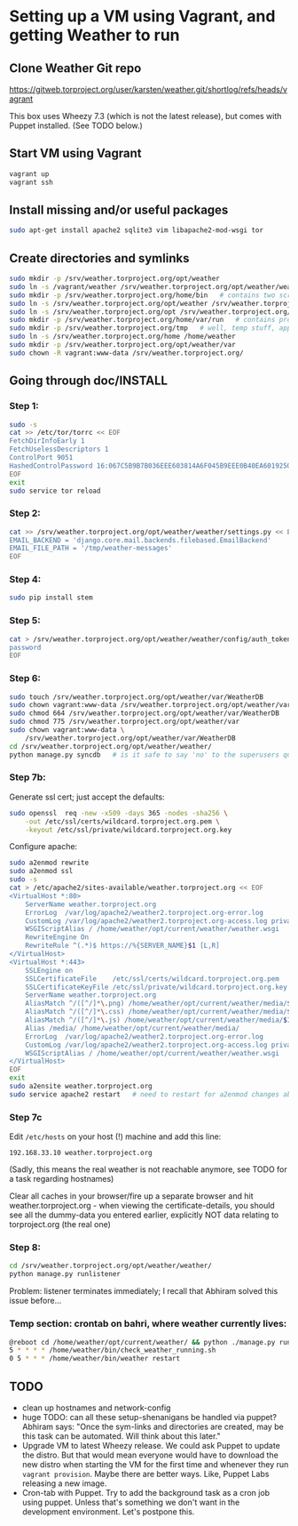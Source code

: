 Setting up a VM using Vagrant, and getting Weather to run
=========================================================

Clone Weather Git repo
----------------------

https://gitweb.torproject.org/user/karsten/weather.git/shortlog/refs/heads/vagrant

This box uses Wheezy 7.3 (which is not the latest release), but comes with Puppet installed.  (See TODO below.)

Start VM using Vagrant
----------------------

```sh
vagrant up
vagrant ssh
```

Install missing and/or useful packages
--------------------------------------

```sh
sudo apt-get install apache2 sqlite3 vim libapache2-mod-wsgi tor
```

Create directories and symlinks
-------------------------------

```sh
sudo mkdir -p /srv/weather.torproject.org/opt/weather
sudo ln -s /vagrant/weather /srv/weather.torproject.org/opt/weather/weather
sudo mkdir -p /srv/weather.torproject.org/home/bin   # contains two scripts
sudo ln -s /srv/weather.torproject.org/opt/weather /srv/weather.torproject.org/opt/current
sudo ln -s /srv/weather.torproject.org/opt /srv/weather.torproject.org/home/opt
sudo mkdir -p /srv/weather.torproject.org/home/var/run   # contains process id files
sudo mkdir -p /srv/weather.torproject.org/tmp   # well, temp stuff, apparently
sudo ln -s /srv/weather.torproject.org/home /home/weather
sudo mkdir -p /srv/weather.torproject.org/opt/weather/var
sudo chown -R vagrant:www-data /srv/weather.torproject.org/
```

Going through doc/INSTALL
-------------------------

### Step 1:

```sh
sudo -s
cat >> /etc/tor/torrc << EOF
FetchDirInfoEarly 1
FetchUselessDescriptors 1
ControlPort 9051
HashedControlPassword 16:067C5B9B7B036EEE603814A6F045B9EEE0B40EA60192506C005D64E436
EOF
exit
sudo service tor reload
```

### Step 2:

```sh
cat >> /srv/weather.torproject.org/opt/weather/weather/settings.py << EOF
EMAIL_BACKEND = 'django.core.mail.backends.filebased.EmailBackend'
EMAIL_FILE_PATH = '/tmp/weather-messages'
EOF
```

### Step 4:

```sh
sudo pip install stem
```

### Step 5:

```sh
cat > /srv/weather.torproject.org/opt/weather/weather/config/auth_token << EOF
password
EOF
```

### Step 6:

```sh
sudo touch /srv/weather.torproject.org/opt/weather/var/WeatherDB
sudo chown vagrant:www-data /srv/weather.torproject.org/opt/weather/var
sudo chmod 664 /srv/weather.torproject.org/opt/weather/var/WeatherDB
sudo chmod 775 /srv/weather.torproject.org/opt/weather/var
sudo chown vagrant:www-data \
    /srv/weather.torproject.org/opt/weather/var/WeatherDB
cd /srv/weather.torproject.org/opt/weather/weather/
python manage.py syncdb   # is it safe to say 'no' to the superusers question?
```

### Step 7b:

Generate ssl cert; just accept the defaults:

```sh
sudo openssl  req -new -x509 -days 365 -nodes -sha256 \
    -out /etc/ssl/certs/wildcard.torproject.org.pem \
    -keyout /etc/ssl/private/wildcard.torproject.org.key
```

Configure apache:

```sh
sudo a2enmod rewrite
sudo a2enmod ssl
sudo -s
cat > /etc/apache2/sites-available/weather.torproject.org << EOF
<VirtualHost *:80>
    ServerName weather.torproject.org
    ErrorLog  /var/log/apache2/weather2.torproject.org-error.log
    CustomLog /var/log/apache2/weather2.torproject.org-access.log privacy
    WSGIScriptAlias / /home/weather/opt/current/weather/weather.wsgi
    RewriteEngine On
    RewriteRule ^(.*)$ https://%{SERVER_NAME}$1 [L,R]
</VirtualHost>
<VirtualHost *:443>
    SSLEngine on
    SSLCertificateFile    /etc/ssl/certs/wildcard.torproject.org.pem
    SSLCertificateKeyFile /etc/ssl/private/wildcard.torproject.org.key
    ServerName weather.torproject.org
    AliasMatch ^/([^/]*\.png) /home/weather/opt/current/weather/media/$1
    AliasMatch ^/([^/]*\.css) /home/weather/opt/current/weather/media/$1
    AliasMatch ^/([^/]*\.js) /home/weather/opt/current/weather/media/$1
    Alias /media/ /home/weather/opt/current/weather/media/
    ErrorLog  /var/log/apache2/weather2.torproject.org-error.log
    CustomLog /var/log/apache2/weather2.torproject.org-access.log privacy
    WSGIScriptAlias / /home/weather/opt/current/weather/weather.wsgi
</VirtualHost>
EOF
exit
sudo a2ensite weather.torproject.org
sudo service apache2 restart   # need to restart for a2enmod changes above
```

### Step 7c

Edit `/etc/hosts` on your host (!) machine and add this line:

`192.168.33.10 weather.torproject.org`

(Sadly, this means the real weather is not reachable anymore, see TODO for a task regarding hostnames)

Clear all caches in your browser/fire up a separate browser and hit weather.torproject.org - when viewing the certificate-details, you should see all the dummy-data you entered earlier, explicitly NOT data relating to torproject.org (the real one)

### Step 8:

```sh
cd /srv/weather.torproject.org/opt/weather/weather/
python manage.py runlistener
```

Problem: listener terminates immediately; I recall that Abhiram solved this issue before...

### Temp section: crontab on bahri, where weather currently lives:

```sh
@reboot cd /home/weather/opt/current/weather/ && python ./manage.py runlistener
5 * * * * /home/weather/bin/check_weather_running.sh
0 5 * * * /home/weather/bin/weather restart
```

TODO
----

 - clean up hostnames and network-config
 - huge TODO: can all these setup-shenanigans be handled via puppet?  Abhiram says: "Once the sym-links and directories are created, may be this task can be automated. Will think about this later."
 - Upgrade VM to latest Wheezy release.  We could ask Puppet to update the distro.  But that would mean everyone would have to download the new distro when starting the VM for the first time and whenever they run `vagrant provision`.  Maybe there are better ways.  Like, Puppet Labs releasing a new image.
 - Cron-tab with Puppet. Try to add the background task as a cron job using puppet.  Unless that's something we don't want in the development environment.  Let's postpone this.
